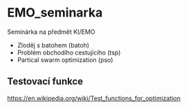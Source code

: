 # EMO_seminarka

Seminárka na předmět KI/EMO

* Zloděj s batohem (batoh)
* Problém obchodího cestujícího (tsp)
* Partical swarm optimization (pso)

## Testovací funkce

<https://en.wikipedia.org/wiki/Test_functions_for_optimization>
